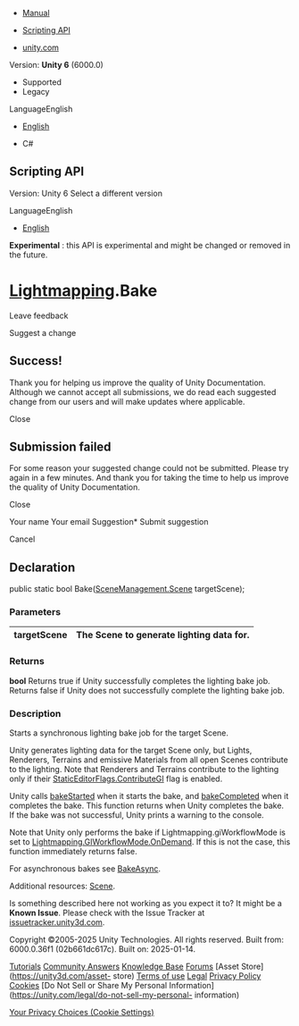 [ ]()

  * [Manual](../Manual/index.html)
  * [Scripting API](../ScriptReference/index.html)

  * [unity.com](https://unity.com/)

Version: **Unity 6** (6000.0)

  * Supported
  * Legacy

LanguageEnglish

  * [English]()

  * C#

[ ](https://docs.unity3d.com)

## Scripting API

Version: Unity 6 Select a different version

LanguageEnglish

  * [English]()

**Experimental** : this API is experimental and might be changed or removed in
the future.

#  [Lightmapping](Experimental.Lightmapping.html).Bake

Leave feedback

Suggest a change

## Success!

Thank you for helping us improve the quality of Unity Documentation. Although
we cannot accept all submissions, we do read each suggested change from our
users and will make updates where applicable.

Close

## Submission failed

For some reason your suggested change could not be submitted. Please <a>try
again</a> in a few minutes. And thank you for taking the time to help us
improve the quality of Unity Documentation.

Close

Your name Your email Suggestion* Submit suggestion

Cancel

[ ]()

## Declaration

public static bool Bake([SceneManagement.Scene](SceneManagement.Scene.html)
targetScene);

### Parameters

targetScene | The Scene to generate lighting data for.  
---|---  
  
### Returns

**bool** Returns true if Unity successfully completes the lighting bake job.
Returns false if Unity does not successfully complete the lighting bake job.

### Description

Starts a synchronous lighting bake job for the target Scene.

Unity generates lighting data for the target Scene only, but Lights,
Renderers, Terrains and emissive Materials from all open Scenes contribute to
the lighting. Note that Renderers and Terrains contribute to the lighting only
if their [StaticEditorFlags.ContributeGI](StaticEditorFlags.ContributeGI.html)
flag is enabled.  
  
Unity calls [bakeStarted](Lightmapping-bakeStarted.html) when it starts the
bake, and [bakeCompleted](Lightmapping-bakeCompleted.html) when it completes
the bake. This function returns when Unity completes the bake. If the bake was
not successful, Unity prints a warning to the console.  
  
Note that Unity only performs the bake if Lightmapping.giWorkflowMode is set
to
[Lightmapping.GIWorkflowMode.OnDemand](Lightmapping.GIWorkflowMode.OnDemand.html).
If this is not the case, this function immediately returns false.  
  
For asynchronous bakes see [BakeAsync](Lightmapping.BakeAsync.html).  
  
Additional resources: [Scene](SceneManagement.Scene.html).

Is something described here not working as you expect it to? It might be a
**Known Issue**. Please check with the Issue Tracker at
[issuetracker.unity3d.com](https://issuetracker.unity3d.com).

Copyright ©2005-2025 Unity Technologies. All rights reserved. Built from:
6000.0.36f1 (02b661dc617c). Built on: 2025-01-14.

[Tutorials](https://unity3d.com/learn) [Community
Answers](https://answers.unity3d.com) [Knowledge
Base](https://support.unity3d.com/hc/en-us)
[Forums](https://forum.unity3d.com) [Asset Store](https://unity3d.com/asset-
store) [Terms of use](https://docs.unity3d.com/Manual/TermsOfUse.html)
[Legal](https://unity.com/legal) [Privacy
Policy](https://unity.com/legal/privacy-policy)
[Cookies](https://unity.com/legal/cookie-policy) [Do Not Sell or Share My
Personal Information](https://unity.com/legal/do-not-sell-my-personal-
information)

[Your Privacy Choices (Cookie Settings)](javascript:void\(0\);)


